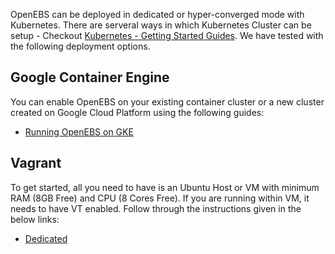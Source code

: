 OpenEBS can be deployed in dedicated or hyper-converged mode with Kubernetes. There are serveral ways in which Kubernetes Cluster can be setup - Checkout [Kubernetes - Getting Started Guides](https://kubernetes.io/docs/getting-started-guides/). We have tested with the following deployment options. 

## Google Container Engine

You can enable OpenEBS on your existing container cluster or a new cluster created on Google Cloud Platform using the following guides:
- [Running OpenEBS on GKE](../hyperconverged/tutorial-configure-openebs-gke.md)

## Vagrant

To get started, all you need to have is an Ubuntu Host or VM with minimum RAM (8GB Free) and CPU (8 Cores Free). If you are running within VM, it needs to have VT enabled. Follow through the instructions given in the below links:

- [Dedicated](../dedicated/tutorial-ubuntu1604-vagrant.md)




